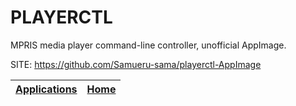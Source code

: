 # PLAYERCTL

 MPRIS media player command-line controller, unofficial AppImage.

 SITE: https://github.com/Samueru-sama/playerctl-AppImage

 | [Applications](https://portable-linux-apps.github.io/apps.html) | [Home](https://portable-linux-apps.github.io)
 | --- | --- |
